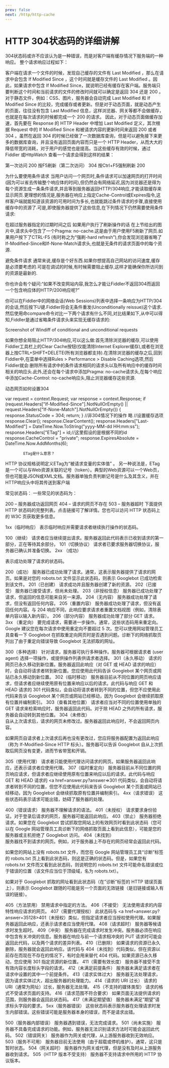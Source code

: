 ```yaml
---
prev: false
next: /http/http-cache
---
```


# HTTP 304状态码的详细讲解

304状态码或许不应该认为是一种错误，而是对客户端有缓存情况下服务端的一种响应。
整个请求响应过程如下：

客户端在请求一个文件的时候，发现自己缓存的文件有 Last Modified ，那么在请求中会包含 If Modified Since ，这个时间就是缓存文件的 Last Modified 。因此，如果请求中包含 If Modified Since，就说明已经有缓存在客户端。服务端只要判断这个时间和当前请求的文件的修改时间就可以确定是返回 304 还是 200 。
对于静态文件，例如：CSS、图片，服务器会自动完成 Last Modified 和 If Modified Since 的比较，完成缓存或者更新。但是对于动态页面，就是动态产生的页面，往往没有包含 Last Modified 信息，这样浏览器、网关等都不会做缓存，也就是在每次请求的时候都完成一个 200 的请求。
因此，对于动态页面做缓存加速，首先要在 Response 的 HTTP Header 中增加 Last Modified 定义，其次根据 Request 中的 If Modified Since 和被请求内容的更新时间来返回 200 或者 304 。虽然在返回 304 的时候已经做了一次数据库查询，但是可以避免接下来更多的数据库查询，并且没有返回页面内容而只是一个 HTTP Header，从而大大的降低带宽的消耗，对于用户的感觉也是提高。当这些缓存有效的时候，通过 Fiddler 或HttpWatch 查看一个请求会得到这样的结果：

第一次访问 200
按F5刷新（第二次访问） 304
按Ctrl+F5强制刷新 200


为什么要使用条件请求
当用户访问一个网页时,条件请求可以加速网页的打开时间(因为可以省去传输整个响应体的时间),但仍然会有网络延迟,因为浏览器还是得为每个资源生成一条条件请求,并且等到服务器返回HTTP/304响应,才能读取缓存来显示网页.更理想的情况是,服务器在响应上指定Cache-Control或Expires指令,这样客户端就能知道该资源的可用时间为多长,也就能跳过条件请求的步骤,直接使用缓存中的资源了.可是,即使服务器提供了这些信息,在下列情况下仍然需要使用条件请求:

在超过服务器指定的过期时间之后
如果用户执行了刷新操作的话
在上节给出的图片中,请求头中包含了一个Pragma: no-cache.这是由于用户使用F5刷新了网页.如果用户按下了CTRL-F5 (有时称之为“强刷-hard refresh”),你会发现浏览器省略了If-Modified-Since和If-None-Match请求头,也就是无条件的请求页面中的每个资源.

避免条件请求
通常来说,缓存是个好东西.如果你想提高自己网站的访问速度,缓存是必须要考虑的.可是在调试的时候,有时候需要阻止缓存,这样才能确保你所访问到的资源是最新的.

你也许会有个疑问:“如果不改变网站内容,我怎么才能让Fiddler不返回304而返回一个包含响应体的HTTP/200响应呢?”

你可以在Fiddler中的网络会话(Web Sessions)列表中选择一条响应为HTTP/304的会话,然后按下U键.Fiddler将会无条件重发(Unconditionally reissue)这个请求.然后使用命compare命令对比一下两个请求有什么不同,对比结果如下,从中可以得知,Fiddler是通过省略条件请求头来实现无缓存请求的:

Screenshot of Windiff of conditional and unconditional requests

如果你想全局阻止HTTP/304响应,可以这么做:首先清除浏览器的缓存,可以使用Fiddler工具栏上的Clear Cache按钮(仅能清除Internet Explorer缓存),或者在浏览器上按CTRL+SHIFT+DELETE(所有浏览器都支持).在清除浏览器的缓存之后,回到Fiddler中,在菜单中选择Rules > Performance > Disable Caching选项,然后Fiddler就会:删除所有请求中的条件请求相同的请求头以及所有响应中的缓存时间相关的响应头.此外,还会在每个请求中添加Pragma: no-cache请求头,在每个响应中添加Cache-Control: no-cache响应头,阻止浏览器缓存这些资源.


动态网页如何设置304

var request = context.Request;
            var response = context.Response;
            if (request.Headers["If-Modified-Since"].NotNullOrEmpty() || request.Headers["If-None-Match"].NotNullOrEmpty())
            {
                response.StatusCode = 304;
                return;
            }
//非304情况下的操作 略
//设置缓存选项
            response.Clear();
            response.ClearContent();
            response.Headers["Last-Modified"] = DateTime.Now.ToString("yyyy-MM-dd HH:mm:ss");
            response.Headers["ETag"] = id;//这里假设的是根据不同的id
            response.CacheControl = "private";
            response.ExpiresAbsolute = DateTime.Now.AddMonths(6);


            ETag是什么意思？
HTTP 协议规格说明定义ETag为“被请求变量的实体值” 。 另一种说法是，ETag是一个可以与Web资源关联的记号（token）。典型的Web资源可以一个Web页，但也可能是JSON或XML文档。服务器单独负责判断记号是什么及其含义，并在HTTP响应头中将其传送到客户端


常见状态码：
一些常见的状态码为：

200 – 服务器成功返回网页
404 – 请求的网页不存在
503 – 服务器超时
下面提供 HTTP 状态码的完整列表。点击链接可了解详情。您也可以访问 HTTP 状态码上的 W3C 页获取更多信息。

1xx（临时响应）
表示临时响应并需要请求者继续执行操作的状态码。

100（继续）	请求者应当继续提出请求。服务器返回此代码表示已收到请求的第一部分，正在等待其余部分。
101（切换协议）	请求者已要求服务器切换协议，服务器已确认并准备切换。
2xx （成功）

表示成功处理了请求的状态码。

200（成功）	服务器已成功处理了请求。通常，这表示服务器提供了请求的网页。如果是对您的 robots.txt 文件显示此状态码，则表示 Googlebot 已成功检索到该文件。
201（已创建）	请求成功并且服务器创建了新的资源。
202（已接受）	服务器已接受请求，但尚未处理。
203（非授权信息）	服务器已成功处理了请求，但返回的信息可能来自另一来源。
204（无内容）	服务器成功处理了请求，但没有返回任何内容。
205（重置内容）	服务器成功处理了请求，但没有返回任何内容。与 204 响应不同，此响应要求请求者重置文档视图（例如，清除表单内容以输入新内容）。
206（部分内容）	服务器成功处理了部分 GET 请求。
3xx （重定向）
要完成请求，需要进一步操作。通常，这些状态码用来重定向。Google 建议您在每次请求中使用重定向不要超过 5 次。您可以使用网站管理员工具查看一下 Googlebot 在抓取重定向网页时是否遇到问题。诊断下的网络抓取页列出了由于重定向错误导致 Googlebot 无法抓取的网址。

300（多种选择）	针对请求，服务器可执行多种操作。服务器可根据请求者 (user agent) 选择一项操作，或提供操作列表供请求者选择。
301（永久移动）	请求的网页已永久移动到新位置。服务器返回此响应（对 GET 或 HEAD 请求的响应）时，会自动将请求者转到新位置。您应使用此代码告诉 Googlebot 某个网页或网站已永久移动到新位置。
302（临时移动）	服务器目前从不同位置的网页响应请求，但请求者应继续使用原有位置来响应以后的请求。此代码与响应 GET 和 HEAD 请求的 301 代码类似，会自动将请求者转到不同的位置，但您不应使用此代码来告诉 Googlebot 某个网页或网站已经移动，因为 Googlebot 会继续抓取原有位置并编制索引。
303（查看其他位置）	请求者应当对不同的位置使用单独的 GET 请求来检索响应时，服务器返回此代码。对于除 HEAD 之外的所有请求，服务器会自动转到其他位置。
304（未修改）	
自从上次请求后，请求的网页未修改过。服务器返回此响应时，不会返回网页内容。

如果网页自请求者上次请求后再也没有更改过，您应将服务器配置为返回此响应（称为 If-Modified-Since HTTP 标头）。服务器可以告诉 Googlebot 自从上次抓取后网页没有变更，进而节省带宽和开销。



305（使用代理）	请求者只能使用代理访问请求的网页。如果服务器返回此响应，还表示请求者应使用代理。
307（临时重定向）	服务器目前从不同位置的网页响应请求，但请求者应继续使用原有位置来响应以后的请求。此代码与响应 GET 和 HEAD 请求的 <a href=answer.py?answer=>301</a> 代码类似，会自动将请求者转到不同的位置，但您不应使用此代码来告诉 Googlebot 某个页面或网站已经移动，因为 Googlebot 会继续抓取原有位置并编制索引。
4xx（请求错误）
这些状态码表示请求可能出错，妨碍了服务器的处理。

400（错误请求）	服务器不理解请求的语法。
401（未授权）	请求要求身份验证。对于登录后请求的网页，服务器可能返回此响应。
403（禁止）	服务器拒绝请求。如果您在 Googlebot 尝试抓取您网站上的有效网页时看到此状态码（您可以在 Google 网站管理员工具诊断下的网络抓取页面上看到此信息），可能是您的服务器或主机拒绝了 Googlebot 访问。
404（未找到）	
服务器找不到请求的网页。例如，对于服务器上不存在的网页经常会返回此代码。

如果您的网站上没有 robots.txt 文件，而您在 Google 网站管理员工具“诊断”标签的 robots.txt 页上看到此状态码，则这是正确的状态码。但是，如果您有 robots.txt 文件而又看到此状态码，则说明您的 robots.txt 文件可能命名错误或位于错误的位置（该文件应当位于顶级域，名为 robots.txt）。

如果对于 Googlebot 抓取的网址看到此状态码（在”诊断”标签的 HTTP 错误页面上），则表示 Googlebot 跟随的可能是另一个页面的无效链接（是旧链接或输入有误的链接）。

405（方法禁用）	禁用请求中指定的方法。
406（不接受）	无法使用请求的内容特性响应请求的网页。
407（需要代理授权）	此状态码与 <a href=answer.py?answer=35128>401（未授权）</a>类似，但指定请求者应当授权使用代理。如果服务器返回此响应，还表示请求者应当使用代理。
408（请求超时）	服务器等候请求时发生超时。
409（冲突）	服务器在完成请求时发生冲突。服务器必须在响应中包含有关冲突的信息。服务器在响应与前一个请求相冲突的 PUT 请求时可能会返回此代码，以及两个请求的差异列表。
410（已删除）	如果请求的资源已永久删除，服务器就会返回此响应。该代码与 404（未找到）代码类似，但在资源以前存在而现在不存在的情况下，有时会用来替代 404 代码。如果资源已永久移动，您应使用 301 指定资源的新位置。
411（需要有效长度）	服务器不接受不含有效内容长度标头字段的请求。
412（未满足前提条件）	服务器未满足请求者在请求中设置的其中一个前提条件。
413（请求实体过大）	服务器无法处理请求，因为请求实体过大，超出服务器的处理能力。
414（请求的 URI 过长）	请求的 URI（通常为网址）过长，服务器无法处理。
415（不支持的媒体类型）	请求的格式不受请求页面的支持。
416（请求范围不符合要求）	如果页面无法提供请求的范围，则服务器会返回此状态码。
417（未满足期望值）	服务器未满足”期望”请求标头字段的要求。
5xx（服务器错误）
这些状态码表示服务器在处理请求时发生内部错误。这些错误可能是服务器本身的错误，而不是请求出错。

500（服务器内部错误）	服务器遇到错误，无法完成请求。
501（尚未实施）	服务器不具备完成请求的功能。例如，服务器无法识别请求方法时可能会返回此代码。
502（错误网关）	服务器作为网关或代理，从上游服务器收到无效响应。
503（服务不可用）	服务器目前无法使用（由于超载或停机维护）。通常，这只是暂时状态。
504（网关超时）	服务器作为网关或代理，但是没有及时从上游服务器收到请求。
505（HTTP 版本不受支持）	服务器不支持请求中所用的 HTTP 协议版本。
